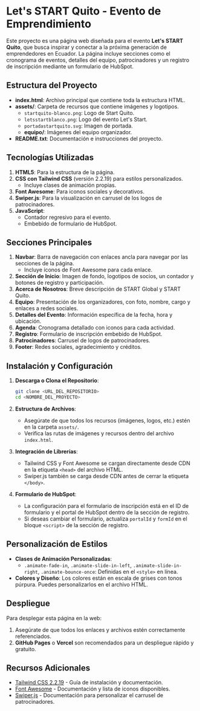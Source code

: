 
# Let's START Quito - Evento de Emprendimiento

Este proyecto es una página web diseñada para el evento **Let's START Quito**, que busca inspirar y conectar a la próxima generación de emprendedores en Ecuador. La página incluye secciones como el cronograma de eventos, detalles del equipo, patrocinadores y un registro de inscripción mediante un formulario de HubSpot.

## Estructura del Proyecto

- **index.html**: Archivo principal que contiene toda la estructura HTML.
- **assets/**: Carpeta de recursos que contiene imágenes y logotipos.
  - `startquito-blanco.png`: Logo de Start Quito.
  - `letsstartblanco.png`: Logo del evento Let's Start.
  - `portadastartquito.svg`: Imagen de portada.
  - **equipo/**: Imágenes del equipo organizador.
- **README.txt**: Documentación e instrucciones del proyecto.
  
## Tecnologías Utilizadas

1. **HTML5**: Para la estructura de la página.
2. **CSS con Tailwind CSS** (versión 2.2.19) para estilos personalizados.
   - Incluye clases de animación propias.
3. **Font Awesome**: Para iconos sociales y decorativos.
4. **Swiper.js**: Para la visualización en carrusel de los logos de patrocinadores.
5. **JavaScript**:
   - Contador regresivo para el evento.
   - Embebido de formulario de HubSpot.

## Secciones Principales

1. **Navbar**: Barra de navegación con enlaces ancla para navegar por las secciones de la página.
   - Incluye íconos de Font Awesome para cada enlace.
2. **Sección de Inicio**: Imagen de fondo, logotipos de socios, un contador y botones de registro y participación.
3. **Acerca de Nosotros**: Breve descripción de START Global y START Quito.
4. **Equipo**: Presentación de los organizadores, con foto, nombre, cargo y enlaces a redes sociales.
5. **Detalles del Evento**: Información específica de la fecha, hora y ubicación.
6. **Agenda**: Cronograma detallado con iconos para cada actividad.
7. **Registro**: Formulario de inscripción embebido de HubSpot.
8. **Patrocinadores**: Carrusel de logos de patrocinadores.
9. **Footer**: Redes sociales, agradecimiento y créditos.

## Instalación y Configuración

1. **Descarga o Clona el Repositorio**:
   ```bash
   git clone <URL_DEL_REPOSITORIO>
   cd <NOMBRE_DEL_PROYECTO>
   ```

2. **Estructura de Archivos**:
   - Asegúrate de que todos los recursos (imágenes, logos, etc.) estén en la carpeta `assets/`.
   - Verifica las rutas de imágenes y recursos dentro del archivo `index.html`.

3. **Integración de Librerías**:
   - Tailwind CSS y Font Awesome se cargan directamente desde CDN en la etiqueta `<head>` del archivo HTML.
   - Swiper.js también se carga desde CDN antes de cerrar la etiqueta `</body>`.

4. **Formulario de HubSpot**:
   - La configuración para el formulario de inscripción está en el ID de formulario y el portal de HubSpot dentro de la sección de registro.
   - Si deseas cambiar el formulario, actualiza `portalId` y `formId` en el bloque `<script>` de la sección de registro.

## Personalización de Estilos

- **Clases de Animación Personalizadas**:
  - `.animate-fade-in`, `.animate-slide-in-left`, `.animate-slide-in-right`, `.animate-bounce-once`: Definidas en el `<style>` en línea.
- **Colores y Diseño**: Los colores están en escala de grises con tonos púrpura. Puedes personalizarlos en el archivo HTML.

## Despliegue

Para desplegar esta página en la web:
1. Asegúrate de que todos los enlaces y archivos estén correctamente referenciados.
2. **GitHub Pages** o **Vercel** son recomendados para un despliegue rápido y gratuito.

## Recursos Adicionales

- [Tailwind CSS 2.2.19](https://tailwindcss.com/docs/installation) - Guía de instalación y documentación.
- [Font Awesome](https://fontawesome.com/) - Documentación y lista de iconos disponibles.
- [Swiper.js](https://swiperjs.com/) - Documentación para personalizar el carrusel de patrocinadores.

